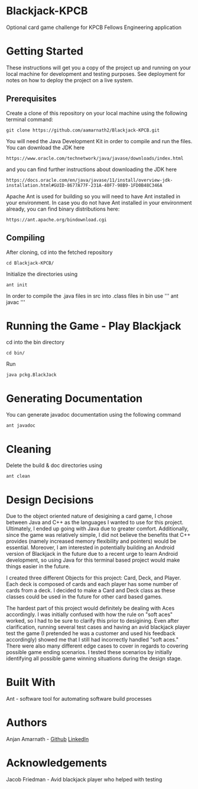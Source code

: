 # Blackjack-KPCB
Optional card game challenge for KPCB Fellows Engineering application

# Getting Started
These instructions will get you a copy of the project up and running on your local machine for development and testing purposes. See deployment for notes on how to deploy the project on a live system.

## Prerequisites
Create a clone of this repository on your local machine using the following terminal command:
```
git clone https://github.com/aamarnath2/Blackjack-KPCB.git
```

You will need the Java Development Kit in order to compile and run the files. You can download the JDK here
```
https://www.oracle.com/technetwork/java/javase/downloads/index.html
```
and you can find further instructions about downloading the JDK here
```
https://docs.oracle.com/en/java/javase/11/install/overview-jdk-installation.html#GUID-8677A77F-231A-40F7-98B9-1FD0B48C346A
```

Apache Ant is used for building so you will need to have Ant installed in your environment. In case you do not have Ant installed in your environment already, you can find binary distributions here:
```
https://ant.apache.org/bindownload.cgi
```

## Compiling
After cloning, cd into the fetched repository
```
cd Blackjack-KPCB/
```

Initialize the directories using
```
ant init
```

In order to compile the .java files in src into .class files in bin use
'''
ant javac
'''


# Running the Game - Play Blackjack
cd into the bin directory 
```
cd bin/
```
Run 
```
java pckg.BlackJack
```

# Generating Documentation
You can generate javadoc documentation using the following command
```
ant javadoc
```

# Cleaning
Delete the build & doc directories using
```
ant clean
```

# Design Decisions
Due to the object oriented nature of desigining a card game, I chose between Java and C++ as the languages I wanted to use for this project. Ultimately, I ended up going with Java due to greater comfort. Additionally, since the game was relatively simple, I did not believe the benefits that C++ provides (namely increased memory flexibility and pointers) would be essential. Moreover, I am interested in potentially building an Android version of Blackjack in the future due to a recent urge to learn Android development, so using Java for this terminal based project would make things easier in the future.

I created three different Objects for this project: Card, Deck, and Player. Each deck is composed of cards and each player has some number of cards from a deck. I decided to make a Card and Deck class as these classes could be used in the future for other card based games.

The hardest part of this project would definitely be dealing with Aces accordingly. I was initially confused with how the rule on "soft aces" worked, so I had to be sure to clarify this prior to desigining. Even after clarification, running several test cases and having an avid blackjack player test the game (I pretended he was a customer and used his feedback accordingly) showed me that I still had incorrectly handled "soft aces." There were also many different edge cases to cover in regards to covering possible game ending scenarios. I tested these scenarios by initially identifying all possible game winning situations during the design stage.

# Built With
Ant - software tool for automating software build processes

# Authors 
Anjan Amarnath - [Github](https://github.com/aamarnath2/) [LinkedIn](https://www.linkedin.com/in/anjan-amarnath/)

# Acknowledgements
Jacob Friedman - Avid blackjack player who helped with testing



